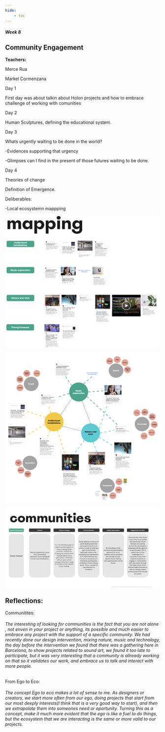 ```yaml
---
hide:
    - toc
---
```


##### Week 8


## Community Engagement


**Teachers:**

Merce Rua

Markel Cormenzana

Day 1

First day was about talkin about Holon projects and how to embrace challenge of working with comunities

Day 2

Human Sculptures, defining the educational system.

Day 3

Whats urgently waiting to be done in the world?

-Evidences supporting that urgency

-Glimpses can I find in the present of those futures waiting to be done.

Day 4

Theories of change

Definition of Emergence.

Deliberables:

-Local ecosystemn mappping

![](../images/EC2.png)

![](../images/EC1.png)


![](../images/EC3.png)


## Reflections:

Communitites:

###### The interesting of looking for communities is the fact that you are not alone , not enven in your project or anything, its possible and much easier to embrace any project with the support of a specific community. We had recently done our design intervention, mixing nature, music and technology, the day before the intervention we found that there was a gathering here in Barcelona, to show projects related to sound art, we found it too late to participate, but it was very interesting that a community is allready working on that so it validates our work, and embrace us to talk and interact with more people.


From Ego to Eco:

###### The concept Ego to eco makes a lot of sense to me. As designers or creators, we start more often from our ego, doing projects that start from our most deeply interests(I think that is a very good way to start), and then we extrapolate them into someones need or oportunity. Turning this as a concept, make it much more evident that the ego is like a fuel to do things, but the ecosystem that we are interacting is the same or more valid to our projects. 




































